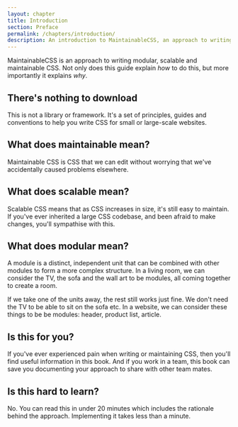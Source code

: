 ```yaml
---
layout: chapter
title: Introduction
section: Preface
permalink: /chapters/introduction/
description: An introduction to MaintainableCSS, an approach to writing modular, scalable and of course maintainable CSS.
---
```


MaintainableCSS is an approach to writing modular, scalable and maintainable CSS. Not only does this guide explain *how* to do this, but more importantly it explains *why*.

## There's nothing to download

This is not a library or framework. It's a set of principles, guides and conventions to help you write CSS for small or large-scale websites.

## What does maintainable mean?

Maintainable CSS is CSS that we can edit without worrying that we've accidentally caused problems elsewhere.

## What does scalable mean?

Scalable CSS means that as CSS increases in size, it's still easy to maintain. If you've ever inherited a large CSS codebase, and been afraid to make changes, you'll sympathise with this.

## What does modular mean?

A module is a distinct, independent unit that can be combined with other modules to form a more complex structure. In a living room, we can consider the TV, the sofa and the wall art to be modules, all coming together to create a room.

If we take one of the units away, the rest still works just fine. We don't need the TV to be able to sit on the sofa etc. In a website, we can consider these things to be be modules: header, product list, article.

## Is this for you?

If you've ever experienced pain when writing or maintaining CSS, then you'll find useful information in this book. And if you work in a team, this book can save you documenting your approach to share with other team mates.

## Is this hard to learn?

No. You can read this in under 20 minutes which includes the rationale behind the approach. Implementing it takes less than a minute.